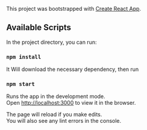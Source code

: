 This project was bootstrapped with [Create React App](https://github.com/facebook/create-react-app).

## Available Scripts

In the project directory, you can run:
### `npm install`

It Will download the necessary dependency, then run

### `npm start`

Runs the app in the development mode.<br />
Open [http://localhost:3000](http://localhost:3000) to view it in the browser.

The page will reload if you make edits.<br />
You will also see any lint errors in the console.
